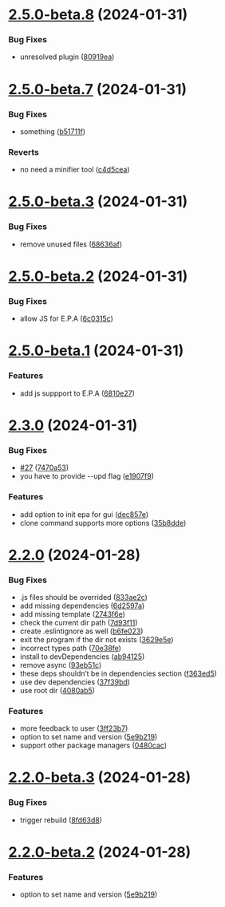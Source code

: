 # [2.5.0-beta.8](https://github.com/ProxityStudios/freshland/compare/v2.5.0-beta.7...v2.5.0-beta.8) (2024-01-31)


### Bug Fixes

* unresolved plugin ([80919ea](https://github.com/ProxityStudios/freshland/commit/80919ea3c43182ea54b0dd60e2d777c3e614756c))

# [2.5.0-beta.7](https://github.com/ProxityStudios/freshland/compare/v2.5.0-beta.6...v2.5.0-beta.7) (2024-01-31)


### Bug Fixes

* something ([b51711f](https://github.com/ProxityStudios/freshland/commit/b51711fe50c9047da5c96e6fb06a53463d669bec))


### Reverts

* no need a minifier tool ([c4d5cea](https://github.com/ProxityStudios/freshland/commit/c4d5cea6c1bb7aef51e969fce8e636ba2fea31f6))

# [2.5.0-beta.3](https://github.com/ProxityStudios/freshland/compare/v2.5.0-beta.2...v2.5.0-beta.3) (2024-01-31)


### Bug Fixes

* remove unused files ([68636af](https://github.com/ProxityStudios/freshland/commit/68636afe02304b517e785974016f641d953b6582))

# [2.5.0-beta.2](https://github.com/ProxityStudios/freshland/compare/v2.5.0-beta.1...v2.5.0-beta.2) (2024-01-31)


### Bug Fixes

* allow JS for E.P.A ([6c0315c](https://github.com/ProxityStudios/freshland/commit/6c0315c7d27781e9cb61f4a76c1c52715f55a289))

# [2.5.0-beta.1](https://github.com/ProxityStudios/freshland/compare/v2.4.1...v2.5.0-beta.1) (2024-01-31)


### Features

*  add js suppport to E.P.A ([6810e27](https://github.com/ProxityStudios/freshland/commit/6810e2743c88dd17c54fe937d1a1b6ade72e7990))

# [2.3.0](https://github.com/ProxityStudios/freshland/compare/v2.2.0...v2.3.01) (2024-01-31)

### Bug Fixes

* [#27](https://github.com/ProxityStudios/freshland/issues/27) ([7470a53](https://github.com/ProxityStudios/freshland/commit/7470a53058fdb4a845b09522ef5a84c26385f8e2))
* you have to provide --upd flag ([e1907f9](https://github.com/ProxityStudios/freshland/commit/e1907f9694cb05af95f397a74f2a5e29800cca43))

### Features

* add option to init epa for gui ([dec857e](https://github.com/ProxityStudios/freshland/commit/dec857e765478faffa7f52e9c1edf0f36e00eae5))
* clone command supports more options ([35b8dde](https://github.com/ProxityStudios/freshland/commit/35b8ddebf35f17a451d04c2cbeafadb2bc6292c6))

# [2.2.0](https://github.com/ProxityStudios/freshland/compare/v2.1.0...v2.2.0) (2024-01-28)

### Bug Fixes

* .js files should be overrided ([833ae2c](https://github.com/ProxityStudios/freshland/commit/833ae2c7055b84b72e99df927d2842d17bf1d6a1))
* add missing dependencies ([6d2597a](https://github.com/ProxityStudios/freshland/commit/6d2597a613e361e88df96c8b01fa7f36d3a50076))
* add missing template ([2743f6e](https://github.com/ProxityStudios/freshland/commit/2743f6e079e979652827e238717f99fbba02a012))
* check the current dir path ([7d93f11](https://github.com/ProxityStudios/freshland/commit/7d93f11beb4184572776d37c6beb597eafe6bb1f))
* create .eslintignore as well ([b6fe023](https://github.com/ProxityStudios/freshland/commit/b6fe0238a2847b82f1ec118284d287a99e78d809))
* exit the program if the dir not exists ([3629e5e](https://github.com/ProxityStudios/freshland/commit/3629e5e8ca4c03103ffda71b042e6a64b8a14c43))
* incorrect types path ([70e38fe](https://github.com/ProxityStudios/freshland/commit/70e38fefa6f4cf8afcda37da4322f18395de75bb))
* install to devDependencies ([ab94125](https://github.com/ProxityStudios/freshland/commit/ab94125be2fae482c31ebc99a32d6394e3825c50))
* remove async ([93eb51c](https://github.com/ProxityStudios/freshland/commit/93eb51c85496826e5ee057fc63ebb60964a3fa49))
* these deps shouldn’t be in dependencies section ([f363ed5](https://github.com/ProxityStudios/freshland/commit/f363ed50595c6f2bda519ee1da22b795af3f59e2))
* use dev dependencies ([37f39bd](https://github.com/ProxityStudios/freshland/commit/37f39bda231abfea685cc294165f8e81ba0b9a07))
* use root dir ([4080ab5](https://github.com/ProxityStudios/freshland/commit/4080ab55de3682e5bbb34911291ac4c4ae18861a))

### Features

* more feedback to user ([3ff23b7](https://github.com/ProxityStudios/freshland/commit/3ff23b72b69870d2ad0eded851ed2923aaa00158))
* option to set name and version ([5e9b219](https://github.com/ProxityStudios/freshland/commit/5e9b219795624bc76b27cece267e65efb0e77273))
* support other package managers ([0480cac](https://github.com/ProxityStudios/freshland/commit/0480cac2b8d9ff463e06a1ff2bcb2fdef41eb3d8))

# [2.2.0-beta.3](https://github.com/ProxityStudios/freshland/compare/v2.2.0-beta.2...v2.2.0-beta.3) (2024-01-28)

### Bug Fixes

* trigger rebuild ([8fd63d8](https://github.com/ProxityStudios/freshland/commit/8fd63d8c414f0a28e08ec351579bc82378d2973e))

# [2.2.0-beta.2](https://github.com/ProxityStudios/freshland/compare/v2.2.0-beta.1...v2.2.0-beta.2) (2024-01-28)

### Features

* option to set name and version ([5e9b219](https://github.com/ProxityStudios/freshland/commit/5e9b219795624bc76b27cece267e65efb0e77273))
